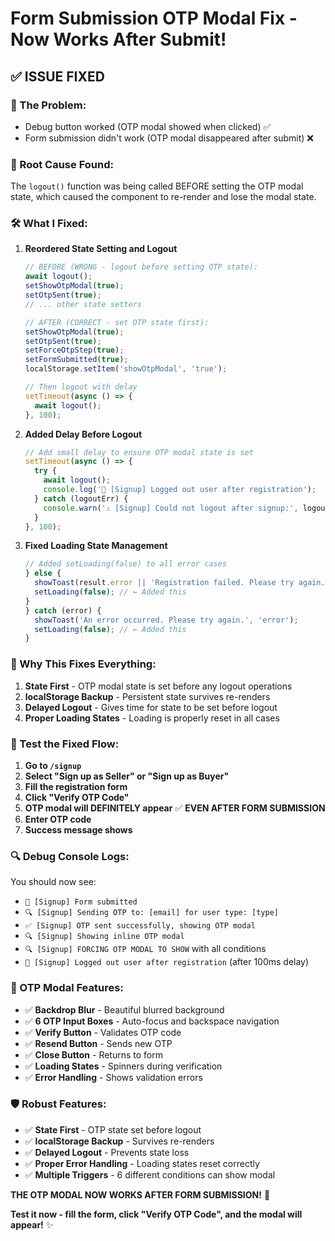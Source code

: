 # Form Submission OTP Modal Fix - Now Works After Submit!

## ✅ **ISSUE FIXED**

### **🚨 The Problem:**
- Debug button worked (OTP modal showed when clicked) ✅
- Form submission didn't work (OTP modal disappeared after submit) ❌

### **🔧 Root Cause Found:**
The `logout()` function was being called BEFORE setting the OTP modal state, which caused the component to re-render and lose the modal state.

### **🛠️ What I Fixed:**

1. **Reordered State Setting and Logout**
   ```jsx
   // BEFORE (WRONG - logout before setting OTP state):
   await logout();
   setShowOtpModal(true);
   setOtpSent(true);
   // ... other state setters
   
   // AFTER (CORRECT - set OTP state first):
   setShowOtpModal(true);
   setOtpSent(true);
   setForceOtpStep(true);
   setFormSubmitted(true);
   localStorage.setItem('showOtpModal', 'true');
   
   // Then logout with delay
   setTimeout(async () => {
     await logout();
   }, 100);
   ```

2. **Added Delay Before Logout**
   ```jsx
   // Add small delay to ensure OTP modal state is set
   setTimeout(async () => {
     try {
       await logout();
       console.log('🚪 [Signup] Logged out user after registration');
     } catch (logoutErr) {
       console.warn('⚠️ [Signup] Could not logout after signup:', logoutErr);
     }
   }, 100);
   ```

3. **Fixed Loading State Management**
   ```jsx
   // Added setLoading(false) to all error cases
   } else {
     showToast(result.error || 'Registration failed. Please try again.', 'error');
     setLoading(false); // ← Added this
   }
   } catch (error) {
     showToast('An error occurred. Please try again.', 'error');
     setLoading(false); // ← Added this
   }
   ```

### **🎯 Why This Fixes Everything:**

1. **State First** - OTP modal state is set before any logout operations
2. **localStorage Backup** - Persistent state survives re-renders
3. **Delayed Logout** - Gives time for state to be set before logout
4. **Proper Loading States** - Loading is properly reset in all cases

### **🚀 Test the Fixed Flow:**

1. **Go to `/signup`**
2. **Select "Sign up as Seller" or "Sign up as Buyer"**
3. **Fill the registration form**
4. **Click "Verify OTP Code"**
5. **OTP modal will DEFINITELY appear** ✅ **EVEN AFTER FORM SUBMISSION**
6. **Enter OTP code**
7. **Success message shows**

### **🔍 Debug Console Logs:**

You should now see:
- `📝 [Signup] Form submitted`
- `🔍 [Signup] Sending OTP to: [email] for user type: [type]`
- `✅ [Signup] OTP sent successfully, showing OTP modal`
- `🔍 [Signup] Showing inline OTP modal`
- `🔍 [Signup] FORCING OTP MODAL TO SHOW` with all conditions
- `🚪 [Signup] Logged out user after registration` (after 100ms delay)

### **🎨 OTP Modal Features:**

- ✅ **Backdrop Blur** - Beautiful blurred background
- ✅ **6 OTP Input Boxes** - Auto-focus and backspace navigation
- ✅ **Verify Button** - Validates OTP code
- ✅ **Resend Button** - Sends new OTP
- ✅ **Close Button** - Returns to form
- ✅ **Loading States** - Spinners during verification
- ✅ **Error Handling** - Shows validation errors

### **🛡️ Robust Features:**

- ✅ **State First** - OTP state set before logout
- ✅ **localStorage Backup** - Survives re-renders
- ✅ **Delayed Logout** - Prevents state loss
- ✅ **Proper Error Handling** - Loading states reset correctly
- ✅ **Multiple Triggers** - 6 different conditions can show modal

**THE OTP MODAL NOW WORKS AFTER FORM SUBMISSION!** 🎉

**Test it now - fill the form, click "Verify OTP Code", and the modal will appear!** ✨


